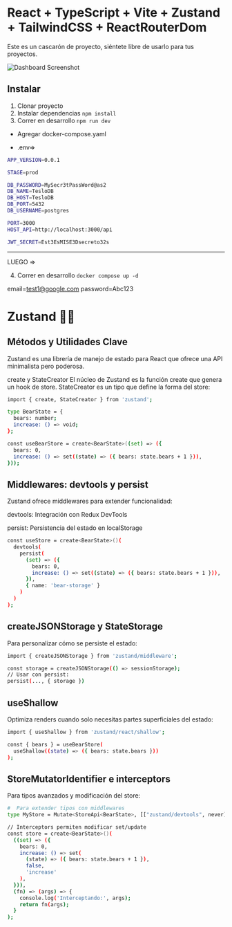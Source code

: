 # React + TypeScript + Vite + Zustand + TailwindCSS + ReactRouterDom

Este es un cascarón de proyecto, siéntete libre de usarlo para tus proyectos.

<img src="https://github.com/Klerith/zustand-mini-curso/blob/main/public/screenshot.png?raw=true" alt="Dashboard Screenshot">

## Instalar

1. Clonar proyecto
2. Instalar dependencias `npm install`
3. Correr en desarrollo `npm run dev`

- Agregar docker-compose.yaml

- .env=>

```bash
APP_VERSION=0.0.1

STAGE=prod

DB_PASSWORD=MySecr3tPassWord@as2
DB_NAME=TesloDB
DB_HOST=TesloDB
DB_PORT=5432
DB_USERNAME=postgres

PORT=3000
HOST_API=http://localhost:3000/api

JWT_SECRET=Est3EsMISE3Dsecreto32s
```

---

LUEGO =>

4. Correr en desarrollo `docker compose up -d`

email=test1@google.com
password=Abc123

# Zustand 🐻🐼

## Métodos y Utilidades Clave

Zustand es una librería de manejo de estado para React que ofrece una API minimalista pero poderosa.

create y StateCreator
El núcleo de Zustand es la función create que genera un hook de store. StateCreator es un tipo que define la forma del store:

```bash
import { create, StateCreator } from 'zustand';

type BearState = {
  bears: number;
  increase: () => void;
};

const useBearStore = create<BearState>((set) => ({
  bears: 0,
  increase: () => set((state) => ({ bears: state.bears + 1 })),
}));
```

## Middlewares: devtools y persist

Zustand ofrece middlewares para extender funcionalidad:

devtools: Integración con Redux DevTools

persist: Persistencia del estado en localStorage

```bash
const useStore = create<BearState>()(
  devtools(
    persist(
      (set) => ({
        bears: 0,
        increase: () => set((state) => ({ bears: state.bears + 1 })),
      }),
      { name: 'bear-storage' }
    )
  )
);
```

## createJSONStorage y StateStorage

Para personalizar cómo se persiste el estado:

```bash
import { createJSONStorage } from 'zustand/middleware';

const storage = createJSONStorage(() => sessionStorage);
// Usar con persist:
persist(..., { storage })
```

## useShallow

Optimiza renders cuando solo necesitas partes superficiales del estado:

```bash
import { useShallow } from 'zustand/react/shallow';

const { bears } = useBearStore(
  useShallow((state) => ({ bears: state.bears }))
);
```

## StoreMutatorIdentifier e interceptors

Para tipos avanzados y modificación del store:

```bash
#  Para extender tipos con middlewares
type MyStore = Mutate<StoreApi<BearState>, [["zustand/devtools", never]]>;

// Interceptors permiten modificar set/update
const store = create<BearState>()(
  ((set) => ({
    bears: 0,
    increase: () => set(
      (state) => ({ bears: state.bears + 1 }),
      false,
      'increase'
    ),
  })),
  (fn) => (args) => {
    console.log('Interceptando:', args);
    return fn(args);
  }
);
```
